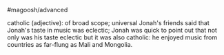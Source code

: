 #magoosh/advanced

catholic (adjective): of broad scope; universal 
Jonah's friends said that Jonah's taste in music was eclectic; Jonah was quick to point out that not only 
was his taste eclectic but it was also catholic: he enjoyed music from countries as far-flung as Mali and 
Mongolia. 
